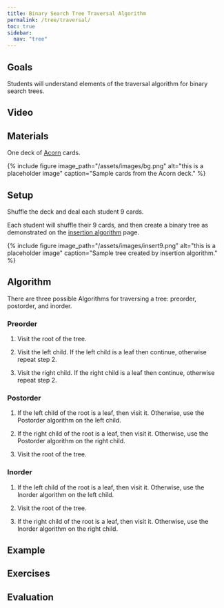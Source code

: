 ```yaml
---
title: Binary Search Tree Traversal Algorithm
permalink: /tree/traversal/
toc: true
sidebar:
  nav: "tree"
---
```


## Goals

Students will understand elements of the traversal algorithm
for binary search trees.

## Video


## Materials

One deck of [Acorn]({{site.baseurl}}/tree) cards.

{% include figure image_path="/assets/images/bg.png" alt="this is a placeholder image" caption="Sample cards from the Acorn deck." %}

## Setup

Shuffle the deck and deal each student 9 cards.

Each student will shuffle their 9 cards, and then create a
binary tree as demonstrated on the
[insertion algorithm]({{site.baseurl}}/tree/insertion) page.

{% include figure image_path="/assets/images/insert9.png" alt="this is a placeholder image" caption="Sample tree created by insertion algorithm." %}

## Algorithm

There are three possible Algorithms for traversing a tree: preorder, postorder, and inorder.

### Preorder

1. Visit the root of the tree.

2. Visit the left child. If the left child is a leaf then continue, otherwise repeat step 2.

3. Visit the right child. If the right child is a leaf then continue, otherwise repeat step 2.

### Postorder

1. If the left child of the root is a leaf, then visit it. Otherwise, use the Postorder algorithm on the left child.

2. If the right child of the root is a leaf, then visit it. Otherwise, use the Postorder algorithm on the right child.

3. Visit the root of the tree.

### Inorder

1. If the left child of the root is a leaf, then visit it. Otherwise, use the Inorder algorithm on the left child.

2. Visit the root of the tree.

3. If the right child of the root is a leaf, then visit it. Otherwise, use the Inorder algorithm on the right child.

## Example


## Exercises


## Evaluation
